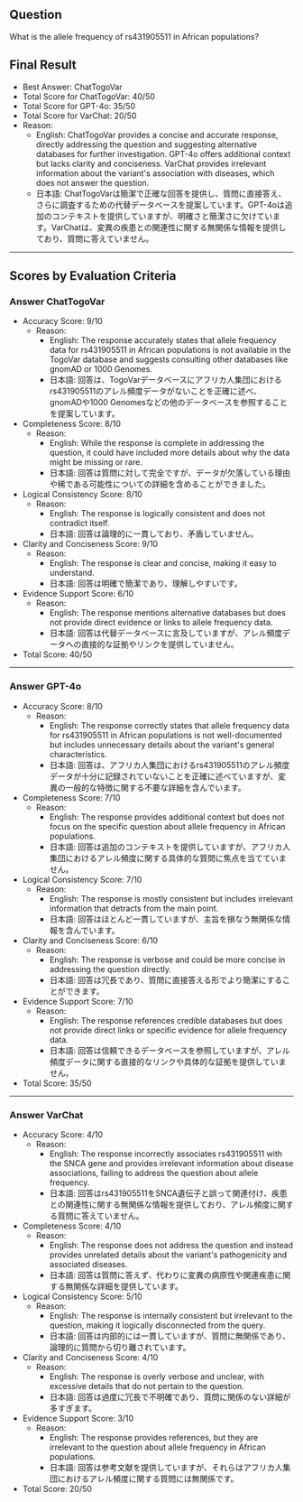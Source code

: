 ## Question

What is the allele frequency of rs431905511 in African populations?

## Final Result

- Best Answer: ChatTogoVar
- Total Score for ChatTogoVar: 40/50
- Total Score for GPT-4o: 35/50
- Total Score for VarChat: 20/50
- Reason:
  - English: ChatTogoVar provides a concise and accurate response, directly addressing the question and suggesting alternative databases for further investigation. GPT-4o offers additional context but lacks clarity and conciseness. VarChat provides irrelevant information about the variant's association with diseases, which does not answer the question.
  - 日本語: ChatTogoVarは簡潔で正確な回答を提供し、質問に直接答え、さらに調査するための代替データベースを提案しています。GPT-4oは追加のコンテキストを提供していますが、明確さと簡潔さに欠けています。VarChatは、変異の疾患との関連性に関する無関係な情報を提供しており、質問に答えていません。

---

## Scores by Evaluation Criteria

### Answer ChatTogoVar
- Accuracy Score: 9/10
  - Reason: 
    - English: The response accurately states that allele frequency data for rs431905511 in African populations is not available in the TogoVar database and suggests consulting other databases like gnomAD or 1000 Genomes.
    - 日本語: 回答は、TogoVarデータベースにアフリカ人集団におけるrs431905511のアレル頻度データがないことを正確に述べ、gnomADや1000 Genomesなどの他のデータベースを参照することを提案しています。
- Completeness Score: 8/10
  - Reason: 
    - English: While the response is complete in addressing the question, it could have included more details about why the data might be missing or rare.
    - 日本語: 回答は質問に対して完全ですが、データが欠落している理由や稀である可能性についての詳細を含めることができました。
- Logical Consistency Score: 8/10
  - Reason: 
    - English: The response is logically consistent and does not contradict itself.
    - 日本語: 回答は論理的に一貫しており、矛盾していません。
- Clarity and Conciseness Score: 9/10
  - Reason: 
    - English: The response is clear and concise, making it easy to understand.
    - 日本語: 回答は明確で簡潔であり、理解しやすいです。
- Evidence Support Score: 6/10
  - Reason: 
    - English: The response mentions alternative databases but does not provide direct evidence or links to allele frequency data.
    - 日本語: 回答は代替データベースに言及していますが、アレル頻度データへの直接的な証拠やリンクを提供していません。
- Total Score: 40/50

---

### Answer GPT-4o
- Accuracy Score: 8/10
  - Reason: 
    - English: The response correctly states that allele frequency data for rs431905511 in African populations is not well-documented but includes unnecessary details about the variant's general characteristics.
    - 日本語: 回答は、アフリカ人集団におけるrs431905511のアレル頻度データが十分に記録されていないことを正確に述べていますが、変異の一般的な特徴に関する不要な詳細を含んでいます。
- Completeness Score: 7/10
  - Reason: 
    - English: The response provides additional context but does not focus on the specific question about allele frequency in African populations.
    - 日本語: 回答は追加のコンテキストを提供していますが、アフリカ人集団におけるアレル頻度に関する具体的な質問に焦点を当てていません。
- Logical Consistency Score: 7/10
  - Reason: 
    - English: The response is mostly consistent but includes irrelevant information that detracts from the main point.
    - 日本語: 回答はほとんど一貫していますが、主旨を損なう無関係な情報を含んでいます。
- Clarity and Conciseness Score: 6/10
  - Reason: 
    - English: The response is verbose and could be more concise in addressing the question directly.
    - 日本語: 回答は冗長であり、質問に直接答える形でより簡潔にすることができます。
- Evidence Support Score: 7/10
  - Reason: 
    - English: The response references credible databases but does not provide direct links or specific evidence for allele frequency data.
    - 日本語: 回答は信頼できるデータベースを参照していますが、アレル頻度データに関する直接的なリンクや具体的な証拠を提供していません。
- Total Score: 35/50

---

### Answer VarChat
- Accuracy Score: 4/10
  - Reason: 
    - English: The response incorrectly associates rs431905511 with the SNCA gene and provides irrelevant information about disease associations, failing to address the question about allele frequency.
    - 日本語: 回答はrs431905511をSNCA遺伝子と誤って関連付け、疾患との関連性に関する無関係な情報を提供しており、アレル頻度に関する質問に答えていません。
- Completeness Score: 4/10
  - Reason: 
    - English: The response does not address the question and instead provides unrelated details about the variant's pathogenicity and associated diseases.
    - 日本語: 回答は質問に答えず、代わりに変異の病原性や関連疾患に関する無関係な詳細を提供しています。
- Logical Consistency Score: 5/10
  - Reason: 
    - English: The response is internally consistent but irrelevant to the question, making it logically disconnected from the query.
    - 日本語: 回答は内部的には一貫していますが、質問に無関係であり、論理的に質問から切り離されています。
- Clarity and Conciseness Score: 4/10
  - Reason: 
    - English: The response is overly verbose and unclear, with excessive details that do not pertain to the question.
    - 日本語: 回答は過度に冗長で不明確であり、質問に関係のない詳細が多すぎます。
- Evidence Support Score: 3/10
  - Reason: 
    - English: The response provides references, but they are irrelevant to the question about allele frequency in African populations.
    - 日本語: 回答は参考文献を提供していますが、それらはアフリカ人集団におけるアレル頻度に関する質問には無関係です。
- Total Score: 20/50